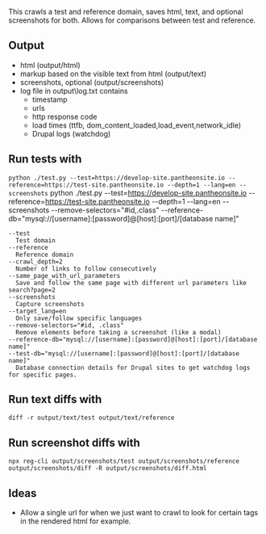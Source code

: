 This crawls a test and reference domain, saves html, text, and optional screenshots for both.
Allows for comparisons between test and reference.

## Output
* html (output/html)
* markup based on the visible text from html (output/text)
* screenshots, optional (output/screenshots)
* log file in output\log.txt contains
  * timestamp
  * urls
  * http response code
  * load times (ttfb, dom_content_loaded,load_event,network_idle)
  * Drupal logs (watchdog)

## Run tests with
`python ./test.py --test=https://develop-site.pantheonsite.io --reference=https://test-site.pantheonsite.io --depth=1 --lang=en --screenshots`
python ./test.py --test=https://develop-site.pantheonsite.io --reference=https://test-site.pantheonsite.io --depth=1 --lang=en --screenshots --remove-selectors="#id,.class" --reference-db="mysql://[username]:[password]@[host]:[port]/[database name]"
```
--test
  Test domain
--reference
  Reference domain
--crawl_depth=2
  Number of links to follow consecutively
--same_page_with_url_parameters
  Save and follow the same page with different url parameters like search?page=2
--screenshots
  Capture screenshots
--target_lang=en
  Only save/follow specific languages
--remove-selectors="#id, .class"
  Remove elements before taking a screenshot (like a modal)
--reference-db="mysql://[username]:[password]@[host]:[port]/[database name]"
--test-db="mysql://[username]:[password]@[host]:[port]/[database name]"
  Database connection details for Drupal sites to get watchdog logs for specific pages.
 ```

## Run text diffs with
`diff -r output/text/test output/text/reference`

## Run screenshot diffs with
`npx reg-cli output/screenshots/test output/screenshots/reference output/screenshots/diff -R output/screenshots/diff.html`

## Ideas
* Allow a single url for when we just want to crawl to look for certain tags in the rendered html for example.